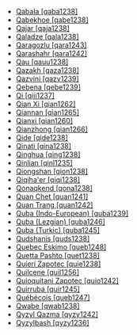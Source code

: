 - [Qabala [qaba1238]](tree/turk1311/comm1245/oghu1246/oghu1243/west2406/azer1255/nort2697/qaba1238/qabala.qaba1238.ini)
- [Qabekhoe [qabe1238]](tree/khoe1240/khoe1241/nonk1236/west2506/naro1248/naro1249/qabe1238/qabekhoe.qabe1238.ini)
- [Qajar [qaja1238]](tree/turk1311/comm1245/oghu1246/oghu1243/sout2696/sout2697/qaja1238/qajar.qaja1238.ini)
- [Qaladze [qala1238]](tree/afro1255/semi1276/west2786/cent2236/nort3165/aram1259/east2680/cent2217/nort3241/tran1290/sout3213/lish1245/east2682/sout3076/qala1238/qaladze.qala1238.ini)
- [Qaragozlu [qara1243]](tree/turk1311/comm1245/oghu1246/oghu1243/sout2696/sout2697/qara1243/qaragozlu.qara1243.ini)
- [Qarashahr [qara1242]](tree/turk1311/comm1245/oghu1246/uygh1240/uigh1240/qara1242/qarashahr.qara1242.ini)
- [Qau [qauu1238]](tree/book1242/gela1261/qauu1238/qau.qauu1238.ini)
- [Qazakh [qaza1238]](tree/turk1311/comm1245/oghu1246/oghu1243/west2406/azer1255/nort2697/qaza1238/qazakh.qaza1238.ini)
- [Qazvini [qazv1239]](tree/indo1319/indo1320/iran1269/west2794/sout3157/fars1254/fars1255/west2369/qazv1239/qazvini.qazv1239.ini)
- [Qebena [qebe1239]](tree/afro1255/cush1243/east2699/high1285/sida1247/hadi1241/kamb1318/kamb1316/qebe1239/qebena.qebe1239.ini)
- [Qi [qiii1237]](tree/taik1256/hlai1238/nucl1241/hlai1239/qiii1237/qi.qiii1237.ini)
- [Qian Xi [qian1262]](tree/sino1245/burm1265/lolo1265/lolo1267/nili1235/sout3212/niso1234/nucl1739/nasu1236/nesu1234/nesu1235/wusa1235/qian1262/qianxi.qian1262.ini)
- [Qiannan [qian1265]](tree/taik1256/kamt1241/beta1258/daic1237/nort3180/nort3189/bouy1240/qian1265/qiannan.qian1265.ini)
- [Qianxi [qian1260]](tree/taik1256/kamt1241/beta1258/daic1237/nort3180/nort3189/bouy1240/qian1260/qianxi.qian1260.ini)
- [Qianzhong [qian1266]](tree/taik1256/kamt1241/beta1258/daic1237/nort3180/nort3189/bouy1240/qian1266/qianzhong.qian1266.ini)
- [Qide [qide1238]](tree/sino1245/sini1245/nort3155/huiz1242/qide1238/qide.qide1238.ini)
- [Qinati [qina1238]](tree/indo1319/indo1320/indo1321/indo1322/doma1258/qina1238/qinati.qina1238.ini)
- [Qinghua [qing1238]](tree/sino1245/burm1265/naqi1236/qian1263/pumi1242/sout2729/qing1238/qinghua.qing1238.ini)
- [Qinlian [qinl1235]](tree/sino1245/sini1245/sout2740/yuec1235/qinl1235/qinlian.qinl1235.ini)
- [Qiongshan [qion1238]](tree/taik1256/kamt1241/beta1258/ling1262/qion1238/qiongshan.qion1238.ini)
- [Qiqiha'er [qiqi1238]](tree/mong1329/daur1238/qiqi1238/qiqihaer.qiqi1238.ini)
- [Qonaqkend [qona1238]](tree/indo1319/indo1320/iran1269/west2794/sout3157/fars1254/cauc1242/musl1236/qona1238/qonaqkend.qona1238.ini)
- [Quan Chet [quan1241]](tree/hmon1336/mien1242/mien1243/iumi1238/quan1241/quanchet.quan1241.ini)
- [Quan Trang [quan1242]](tree/hmon1336/mien1242/mien1243/iumi1238/quan1242/quantrang.quan1242.ini)
- [Quba (Indo-European) [quba1239]](tree/indo1319/indo1320/iran1269/west2794/sout3157/fars1254/cauc1242/musl1236/quba1239/qubaindoeuropean.quba1239.ini)
- [Quba (Lezgian) [quba1246]](tree/nakh1245/dagh1238/lezg1248/nucl1321/east2367/lezg1247/quba1246/qubalezgian.quba1246.ini)
- [Quba (Turkic) [quba1245]](tree/turk1311/comm1245/oghu1246/oghu1243/west2406/azer1255/nort2697/quba1245/qubaturkic.quba1245.ini)
- [Qudshanis [quds1238]](tree/afro1255/semi1276/west2786/cent2236/nort3165/aram1259/east2680/cent2217/nort3241/assy1241/nort3096/quds1238/qudshanis.quds1238.ini)
- [Quebec Eskimo [queb1248]](tree/eski1264/eski1265/inui1246/east2534/queb1248/quebeceskimo.queb1248.ini)
- [Quetta Pashto [quet1238]](tree/indo1319/indo1320/iran1269/east2704/sout3156/pash1269/nucl1276/sout2649/quet1238/quettapashto.quet1238.ini)
- [Quierí Zapotec [quie1238]](tree/otom1299/east2557/popo1292/zapo1436/zapo1437/core1259/sout3003/mixt1428/quio1241/quie1238/quierizapotec.quie1238.ini)
- [Quilcene [quil1256]](tree/sali1255/cent2129/twan1247/quil1256/quilcene.quil1256.ini)
- [Quioquitani Zapotec [quio1242]](tree/otom1299/east2557/popo1292/zapo1436/zapo1437/core1259/sout3003/mixt1428/quio1241/quio1242/quioquitanizapotec.quio1242.ini)
- [Quirruba [quir1245]](tree/araw1281/nort2990/alto1249/maip1247/bani1254/quir1245/quirruba.quir1245.ini)
- [Québécois [queb1247]](tree/indo1319/ital1284/lati1262/lati1263/impe1234/roma1334/ital1285/west2813/shif1234/nort3208/gall1280/oila1234/cent2283/macr1273/glob1239/stan1290/queb1247/quebecois.queb1247.ini)
- [Qwabe [qwab1238]](tree/atla1278/volt1241/benu1247/bant1294/sout3152/narr1281/east2731/sout3180/ngun1275/ngun1276/ngun1267/zulu1251/zulu1248/qwab1238/qwabe.qwab1238.ini)
- [Qyzyl Qazma [qyzy1242]](tree/indo1319/indo1320/iran1269/west2794/sout3157/fars1254/cauc1242/musl1236/qyzy1242/qyzylqazma.qyzy1242.ini)
- [Qyzylbash [qyzy1236]](tree/turk1311/comm1245/oghu1246/oghu1243/west2406/azer1255/nort2697/qyzy1236/qyzylbash.qyzy1236.ini)
